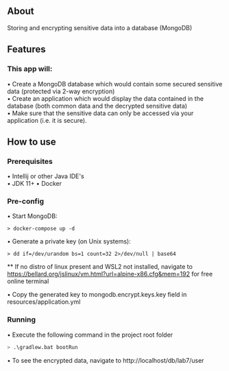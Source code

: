 ## About
Storing and encrypting sensitive data into a database (MongoDB)

## Features
### This app will:
• Create a MongoDB database which would contain some secured sensitive data (protected
via 2-way encryption)  
• Create an application which would display the data contained in the database (both
common data and the decrypted sensitive data)  
• Make sure that the sensitive data can only be accessed via your application (i.e. it is
secure).  

## How to use
### Prerequisites
• Intellij or other Java IDE's  
• JDK 11+
• Docker

### Pre-config
• Start MongoDB:  
```shell
> docker-compose up -d
```
• Generate a private key (on Unix systems):
```shell
> dd if=/dev/urandom bs=1 count=32 2>/dev/null | base64
```
** If no distro of linux present and WSL2 not installed, navigate to 
https://bellard.org/jslinux/vm.html?url=alpine-x86.cfg&mem=192 for free online terminal

• Copy the generated key to mongodb.encrypt.keys.key field in resources/application.yml

### Running
• Execute the following command in the project root folder
```bash
> .\gradlew.bat bootRun
```

• To see the encrypted data, navigate to http://localhost/db/lab7/user 
